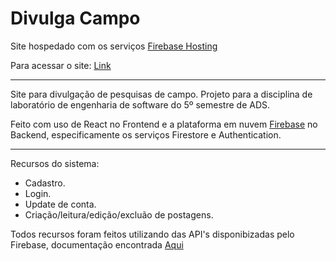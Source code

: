 # Divulga Campo

Site hospedado com os serviços [Firebase Hosting](https://firebase.google.com/docs/hosting?hl=pt)

Para acessar o site: [Link](https://divulgacampo.web.app/)

<hr>

Site para divulgação de pesquisas de campo. Projeto para a disciplina de laboratório de engenharia de software do 5º semestre de ADS.

Feito com uso de React no Frontend e a plataforma em nuvem [Firebase](https://firebase.google.com/?hl=pt-br) no Backend, especificamente os serviços Firestore e Authentication.

<hr>

Recursos do sistema:

- Cadastro.
- Login.
- Update de conta.
- Criação/leitura/edição/excluão de postagens.

Todos recursos foram feitos utilizando das API's disponibizadas pelo Firebase, documentação encontrada [Aqui](https://firebase.google.com/docs/firestore?hl=pt-br)

